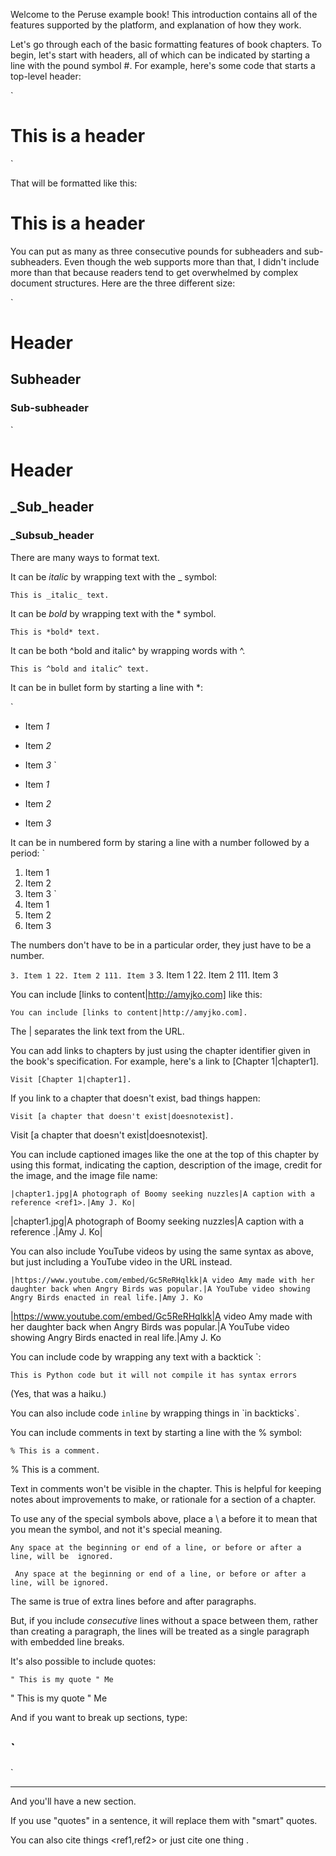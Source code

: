 Welcome to the Peruse example book! This introduction contains all of the features supported by the platform, and explanation of how they work.

Let's go through each of the basic formatting features of book chapters. To begin, let's start with headers, all of which can be indicated by starting a line with the pound symbol #. For example, here's some code that starts a top-level header:

`
# This is a header
`

That will be formatted like this:

# This is a header

You can put as many as three consecutive pounds for subheaders and sub-subheaders. Even though the web supports more than that, I didn't include more than that because readers tend to get overwhelmed by complex document structures. Here are the three different size:

`
# Header
## Subheader
### Sub-subheader
`

# Header
## _Sub_header
### _Subsub_header

There are many ways to format text.

It can be _italic_ by wrapping text with the \_ symbol:

`
This is _italic_ text.
`

It can be *bold* by wrapping text with the \* symbol.

`
This is *bold* text.
`

It can be both ^bold and italic^ by wrapping words with \^.

`
This is ^bold and italic^ text.
`

It can be in bullet form by starting a line with \*:

`
* Item _1_
* Item _2_
* Item _3_
`

* Item _1_
* Item _2_
* Item _3_

It can be in numbered form by staring a line with a number followed by a period:
`
1. Item 1
2. Item 2
3. Item 3
`
1. Item 1
2. Item 2
3. Item 3

The numbers don't have to be in a particular order, they just have to be a number.

`
3. Item 1
22. Item 2
111. Item 3
`
3. Item 1
22. Item 2
111. Item 3

You can include [links to content|http://amyjko.com] like this:

`
You can include [links to content|http://amyjko.com].
`

The \| separates the link text from the URL.

You can add links to chapters by just using the chapter identifier given in the book's specification. For example, here's a link to [Chapter 1|chapter1].

`
Visit [Chapter 1|chapter1].
`

If you link to a chapter that doesn't exist, bad things happen:

`
Visit [a chapter that doesn't exist|doesnotexist].
`

Visit [a chapter that doesn't exist|doesnotexist].

You can include captioned images like the one at the top of this chapter by using this format, indicating the caption, description of the image, credit for the image, and the image file name:

`
|chapter1.jpg|A photograph of Boomy seeking nuzzles|A caption with a reference <ref1>.|Amy J. Ko|
`

|chapter1.jpg|A photograph of Boomy seeking nuzzles|A caption with a reference <ref1>.|Amy J. Ko|

You can also include YouTube videos by using the same syntax as above, but just including a YouTube video in the URL instead.

`
|https://www.youtube.com/embed/Gc5ReRHqlkk|A video Amy made with her daughter back when Angry Birds was popular.|A YouTube video showing Angry Birds enacted in real life.|Amy J. Ko
`

|https://www.youtube.com/embed/Gc5ReRHqlkk|A video Amy made with her daughter back when Angry Birds was popular.|A YouTube video showing Angry Birds enacted in real life.|Amy J. Ko

You can include code by wrapping any text with a backtick \`:

`
This is Python code
but it will not compile
it has syntax errors
`

(Yes, that was a haiku.)

You can also include code `inline` by wrapping things in \`in backticks\`.

You can include comments in text by starting a line with the \% symbol:

`
% This is a comment.
`

% This is a comment.

Text in comments won't be visible in the chapter. This is helpful for keeping notes about improvements to make, or rationale for a section of a chapter.

To use any of the special symbols above, place a \\ a before it to mean that you mean the symbol, and not it's special meaning.

`
     Any space at the beginning or end of a
   line, or before or after a line, will be 
            ignored.   
`

     Any space at the beginning or end of a line, or before or after a line, will be ignored.   

The same is true of extra lines before and after paragraphs.

But, if you include 
_consecutive_ lines without a 
space between them, 
rather than creating a paragraph,
the lines will be treated as a single
paragraph with embedded line breaks.

It's also possible to include quotes:

`
"
This is my quote
" Me
`

"
This is my quote
" Me

And if you want to break up sections, type:

`
---
`

---

And you'll have a new section.

If you use "quotes" in a sentence, it will replace them with "smart" quotes.

You can also cite things <ref1,ref2> or just cite one thing <ref1>.